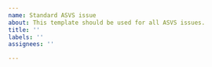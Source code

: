 ```yaml
---
name: Standard ASVS issue
about: This template should be used for all ASVS issues.
title: ''
labels: ''
assignees: ''

---
```


<!---
BEFORE YOU OPEN AN ISSUE:
- If you have a question about content, make sure you are looking at the raw .md files which contain the master version of the text and not in the CSV, JSON, XLSX, PDF, DOCX files which are derived from this.
- Please search the issues in case your question has been discussed before.
- Make sure you are looking at the latest edits at: https://github.com/OWASP/ASVS/tree/master/5.0
- When you reference requirements, please include them as a link, similarly to this:
[6.1.2](https://github.com/OWASP/ASVS/blob/master/6.0/en/0x14-V6-Cryptography.md#v61-data-classification)

OTHER NOTES:
- Please do not open a pull request without first opening an associated issue.
- Please carry out all discussion in the associated issue only.
-->
